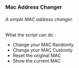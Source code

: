 ### Mac Address Changer

###### A simple MAC address changer.

What the script can do :

- Change your MAC Randomly
- Change your MAC Customly
- Reset the original MAC
- Show the current MAC